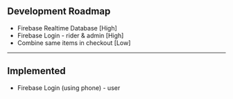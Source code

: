 ## Development Roadmap

-   Firebase Realtime Database [High]
-   Firebase Login - rider & admin [High]
-   Combine same items in checkout [Low]

---

## Implemented

-   Firebase Login (using phone) - user
